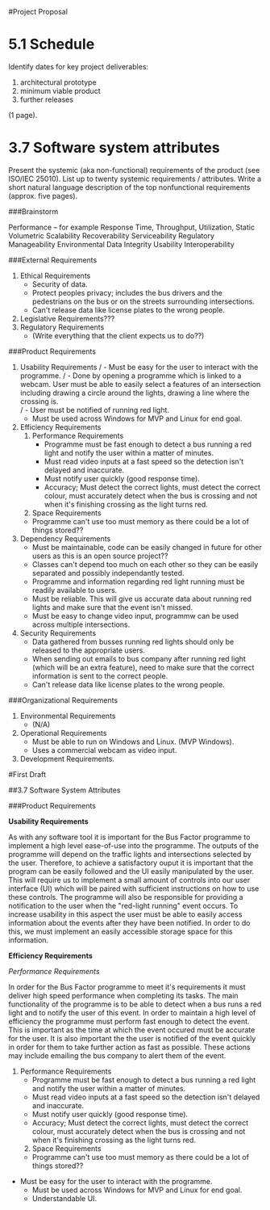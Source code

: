 #Project Proposal

# 5.1 Schedule

Identify dates for key project deliverables: 
1. architectural prototype
1. minimum viable product
1. further releases

(1 page).


# 3.7 Software system attributes

Present the systemic (aka non-functional) requirements of the product
(see ISO/IEC 25010).
List up to twenty systemic requirements / attributes.
Write a short natural language description of the top nonfunctional
requirements (approx. five pages).


###Brainstorm

Performance – for example Response Time, Throughput, Utilization, Static Volumetric
Scalability
Recoverability
Serviceability
Regulatory
Manageability
Environmental
Data Integrity
Usability
Interoperability

###External Requirements

1. Ethical Requirements 
   - Security of data. 
   - Protect peoples privacy; includes the bus drivers and the pedestrians on the bus or on the streets surrounding intersections.
   - Can't release data like license plates to the wrong people.
2. Legislative Requirements???
3. Regulatory Requirements
   - (Write everything that the client expects us to do??)


###Product Requirements

1. Usability Requirements
/   - Must be easy for the user to interact with the programme. 
/   - Done by opening a programme which is linked to a webcam. User must be able to easily select a features of an intersection 
     including drawing a circle around the lights, drawing a line where the crossing is.   
/   - User must be notified of running red light. 
   - Must be used across Windows for MVP and Linux for end goal. 
2. Efficiency Requirements
   1. Performance Requirements
      - Programme must be fast enough to detect a bus running a red light and notify the user within a matter of minutes. 
      - Must read video inputs at a fast speed so the detection isn't delayed and inaccurate. 
      - Must notify user quickly (good response time).
      - Accuracy; Must detect the correct lights, must detect the correct colour, must accurately detect when the bus is crossing and not when 
        it's finishing crossing as  the light turns red.
    2. Space Requirements
     - Programme can't use too must memory as there could be a lot of things stored??
3. Dependency Requirements
     - Must be maintainable, code can be easily changed in future for other users as this is an open source project??
     - Classes can't depend too much on each other so they can be easily separated and possibly independantly tested. 
     - Programme and information regarding red light running must be readily available to users. 
     - Must be reliable. This will give us accurate data about running red lights and make sure that the event isn't missed. 
     - Must be easy to change video input, programmw can be used across multiple intersections. 
4. Security Requirements
     - Data gathered from busses running red lights should only be released to the appropriate users. 
     - When sending out emails to bus company after running red light (which will be an extra feature), need to make sure that the correct 
       information is sent to the correct people. 
     - Can't release data like license plates to the wrong people.

###Organizational Requirements

1. Environmental Requirements
   - (N/A)
2. Operational Requirements 
   - Must be able to run on Windows and Linux. (MVP Windows). 
   - Uses a commercial webcam as video input. 
3. Development Requirements.
   
#First Draft 

##3.7 Software System Attributes

###Product Requirements 

**Usability Requirements**

As with any software tool it is important for the Bus Factor programme to implement a high level ease-of-use into the programme. The outputs of 
the programme will depend on the traffic lights and intersections selected by the user. Therefore, to achieve a satisfactory ouput it is important 
that the program can be easily followed and the UI easily manipulated by the user. This will require us to implement a small amount of controls into our user interface (UI) which 
will be paired with sufficient instructions on how to use these controls.
The programme will also be responsible for providing a notification to the user when the "red-light running" event occurs. To increase usability in this 
aspect the user must be able to easily access information about the events after they have been notified. In order to do this, we must implement an easily 
accessible storage space for this information. 

**Efficiency Requirements**

*Performance Requirements*

In order for the Bus Factor programme to meet it's requirements it must deliver high speed performance when completing its tasks. The main functionality of the programme is 
to be able to detect when a bus runs a red light and to notify the user of this event. In order to maintain a high level of efficiency the programme must perform fast enough 
to detect the event. This is important as the time at which the event occured must be accurate for the user. It is also important the the user is notified of the event quickly 
in order for them to take further action as fast as possible. These actions may include emailing the bus company to alert them of the event. 

1. Performance Requirements
      - Programme must be fast enough to detect a bus running a red light and notify the user within a matter of minutes. 
      - Must read video inputs at a fast speed so the detection isn't delayed and inaccurate. 
      - Must notify user quickly (good response time).
      - Accuracy; Must detect the correct lights, must detect the correct colour, must accurately detect when the bus is crossing and not when 
        it's finishing crossing as  the light turns red.
    2. Space Requirements
     - Programme can't use too must memory as there could be a lot of things stored??

 - Must be easy for the user to interact with the programme. 
   - Must be used across Windows for MVP and Linux for end goal. 
   - Understandable UI. 
 
   



